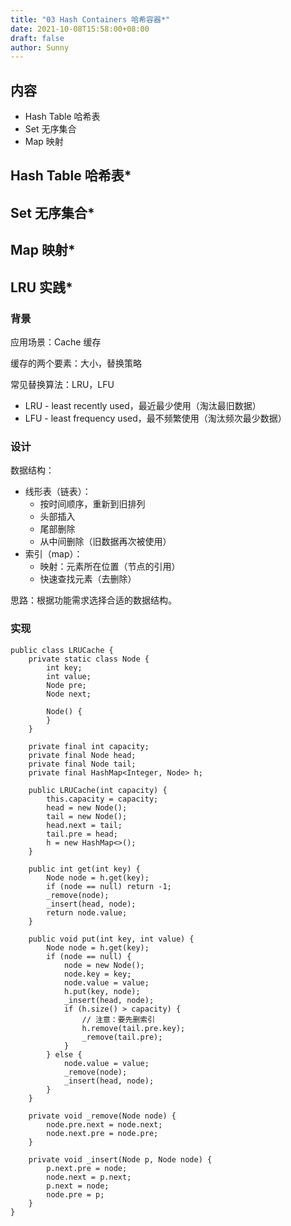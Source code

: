 ```yaml
---
title: "03 Hash Containers 哈希容器*"
date: 2021-10-08T15:58:00+08:00
draft: false
author: Sunny
---
```


## 内容

- Hash Table 哈希表
- Set 无序集合
- Map 映射

## Hash Table 哈希表*

## Set 无序集合*

## Map 映射*

## LRU 实践*

### 背景

应用场景：Cache 缓存

缓存的两个要素：大小，替换策略

常见替换算法：LRU，LFU

- LRU - least recently used，最近最少使用（淘汰最旧数据）
- LFU - least frequency used，最不频繁使用（淘汰频次最少数据）

### 设计

数据结构：

- 线形表（链表）：
    - 按时间顺序，重新到旧排列
    - 头部插入
    - 尾部删除
    - 从中间删除（旧数据再次被使用）
- 索引（map）：
    - 映射：元素所在位置（节点的引用）
    - 快速查找元素（去删除）

思路：根据功能需求选择合适的数据结构。

### 实现

```
public class LRUCache {
    private static class Node {
        int key;
        int value;
        Node pre;
        Node next;

        Node() {
        }
    }

    private final int capacity;
    private final Node head;
    private final Node tail;
    private final HashMap<Integer, Node> h;

    public LRUCache(int capacity) {
        this.capacity = capacity;
        head = new Node();
        tail = new Node();
        head.next = tail;
        tail.pre = head;
        h = new HashMap<>();
    }

    public int get(int key) {
        Node node = h.get(key);
        if (node == null) return -1;
        _remove(node);
        _insert(head, node);
        return node.value;
    }

    public void put(int key, int value) {
        Node node = h.get(key);
        if (node == null) {
            node = new Node();
            node.key = key;
            node.value = value;
            h.put(key, node);
            _insert(head, node);
            if (h.size() > capacity) {
                // 注意：要先删索引
                h.remove(tail.pre.key);
                _remove(tail.pre);
            }
        } else {
            node.value = value;
            _remove(node);
            _insert(head, node);
        }
    }

    private void _remove(Node node) {
        node.pre.next = node.next;
        node.next.pre = node.pre;
    }

    private void _insert(Node p, Node node) {
        p.next.pre = node;
        node.next = p.next;
        p.next = node;
        node.pre = p;
    }
}
```

